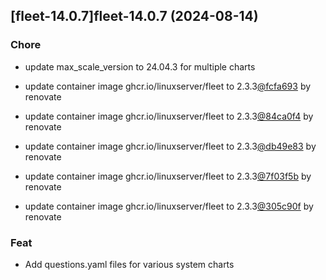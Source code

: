 

## [fleet-14.0.7]fleet-14.0.7 (2024-08-14)

### Chore



- update max_scale_version to 24.04.3 for multiple charts

- update container image ghcr.io/linuxserver/fleet to 2.3.3[@fcfa693](https://github.com/fcfa693) by renovate

- update container image ghcr.io/linuxserver/fleet to 2.3.3[@84ca0f4](https://github.com/84ca0f4) by renovate

- update container image ghcr.io/linuxserver/fleet to 2.3.3[@db49e83](https://github.com/db49e83) by renovate

- update container image ghcr.io/linuxserver/fleet to 2.3.3[@7f03f5b](https://github.com/7f03f5b) by renovate

- update container image ghcr.io/linuxserver/fleet to 2.3.3[@305c90f](https://github.com/305c90f) by renovate

### Feat



- Add questions.yaml files for various system charts